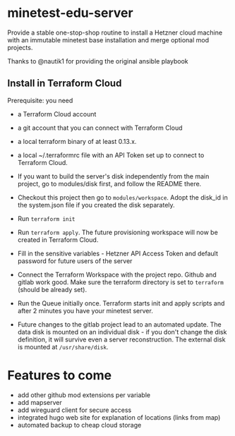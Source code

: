 # minetest-edu-server

Provide a stable one-stop-shop routine to install a Hetzner cloud machine with an immutable minetest base installation and merge optional mod projects.

Thanks to @nautik1 for providing the original ansible playbook

## Install in Terraform Cloud

Prerequisite: you need 
* a Terraform Cloud account
* a git account that you can connect with Terraform Cloud
* a local terraform binary of at least 0.13.x.
* a local ~/.terraformrc file with an API Token set up to connect to Terraform Cloud.

* If you want to build the server's disk independently from the main project, go to modules/disk first, and follow the README there.
* Checkout this project then go to `modules/workspace`. Adopt the disk_id in the system.json file if you created the disk separately.
* Run `terraform init`
* Run `terraform apply`. The future provisioning workspace will now be created in Terraform Cloud.
* Fill in the sensitive variables - Hetzner API Access Token and default password for future users of the server
* Connect the Terraform Workspace with the project repo. Github and gitlab work good. Make sure the terraform directory is set to `terraform` (should be already set).
* Run the Queue initially once. Terraform starts init and apply scripts and after 2 minutes you have your minetest server.
* Future changes to the gitlab project lead to an automated update. The data disk is mounted on an individual disk - if you don't change the disk definition, it will survive even a server reconstruction. The external disk is mounted at `/usr/share/disk`.

# Features to come
* add other github mod extensions per variable
* add mapserver
* add wireguard client for secure access
* integrated hugo web site for explanation of locations (links from map)
* automated backup to cheap cloud storage
